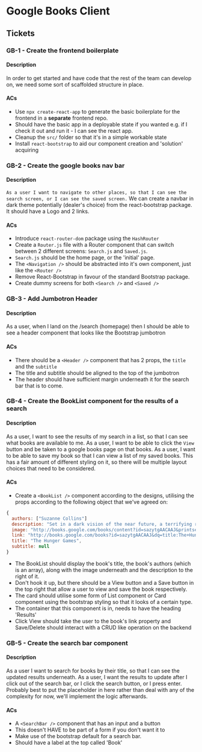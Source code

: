 # Google Books Client

## Tickets

### GB-1 - Create the frontend boilerplate

#### Description

In order to get started and have code that the rest of the team can develop on, we need some sort of scaffolded structure in place.

#### ACs

- Use `npx create-react-app` to generate the basic boilerplate for the frontend in a **separate** frontend repo.
- Should have the basic app in a deployable state if you wanted e.g. if I check it out and run it - I can see the react app.
- Cleanup the `src/` folder so that it's in a simple workable state
- Install `react-bootstrap` to aid our component creation and 'solution' acquiring

### GB-2 - Create the google books nav bar

#### Description

`As a user I want to navigate to other places, so that I can see the search screen, or I can see the saved screen.`
We can create a navbar in dark theme potentially (dealer's choice) from the react-bootstrap package. It should have a Logo and 2 links.

#### ACs

- Introduce `react-router-dom` package using the `HashRouter`
- Create a `Router.js` file with a Router component that can switch between 2 different screens: `Search.js` and `Saved.js`.
- `Search.js` should be the home page, or the 'initial' page.
- The `<Navigation />` should be abstracted into it's own component, just like the `<Router />`
- Remove React-Bootstrap in favour of the standard Bootstrap package.
- Create dummy screens for both `<Search />` and `<Saved />`

### GB-3 - Add Jumbotron Header

#### Description

As a user, when I land on the /search (homepage) then I should be able to see a header component that looks like the Bootstrap jumbotron

#### ACs

- There should be a `<Header />` component that has 2 props, the `title` and the `subtitle`
- The title and subtitle should be aligned to the top of the jumbotron
- The header should have sufficient margin underneath it for the search bar that is to come.

### GB-4 - Create the BookList component for the results of a search

#### Description

As a user, I want to see the results of my search in a list, so that I can see what books are available to me.
As a user, I want to be able to click the `View` button and be taken to a google books page on that books.
As a user, I want to be able to save my book so that I can view a list of my saved books.
This has a fair amount of different styling on it, so there will be multiple layout choices that need to be considered.

#### ACs

- Create a `<BookList />` component according to the designs, utilising the props according to the following object that we've agreed on:

```js
{
  authors: ["Suzanne Collins"]
  description: "Set in a dark vision of the near future, a terrifying reality TV show is taking place. Twelve boys and twelve girls are forced to appear in a live event called The Hunger Games. There is only one rule: kill or be killed. When sixteen-year-old Katniss Everdeen steps forward to take her younger sister's place in the games, she sees it as a death sentence. But Katniss has been close to death before. For her, survival is second nature."
  image: "http://books.google.com/books/content?id=sazytgAACAAJ&printsec=frontcover&img=1&zoom=1&source=gbs_api"
  link: "http://books.google.com/books?id=sazytgAACAAJ&dq=title:The+Hunger+Games&hl=&source=gbs_api"
  title: "The Hunger Games",
  subtitle: null
}
```

- The BookList should display the book's title, the book's authors (which is an array), along with the image underneath and the description to the right of it.
- Don't hook it up, but there should be a View button and a Save button in the top right that allow a user to view and save the book respectively.
- The card should utilise some form of List component or Card component using the bootstrap styling so that it looks of a certain type.
- The container that this component is in, needs to have the heading 'Results'
- Click View should take the user to the book's link property and Save/Delete should interact with a CRUD like operation on the backend

### GB-5 - Create the search bar component

#### Description

As a user I want to search for books by their title, so that I can see the updated results underneath.
As a user, I want the results to update after I click out of the search bar, or I click the search button, or I press enter.
Probably best to put the placeholder in here rather than deal with any of the complexity for now, we'll implement the logic afterwards.

#### ACs

- A `<SearchBar />` component that has an input and a button
- This doesn't HAVE to be part of a form if you don't want it to
- Make use of the bootstrap default for a search bar.
- Should have a label at the top called 'Book'
